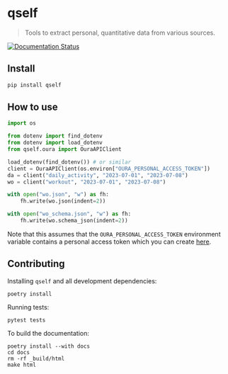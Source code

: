 qself
================

> Tools to extract personal, quantitative data from various sources.

[![Documentation Status](https://readthedocs.org/projects/qself/badge/?version=latest)](https://qself.readthedocs.io/en/latest/?badge=latest)

## Install

``` sh
pip install qself
```

## How to use

``` python
import os

from dotenv import find_dotenv
from dotenv import load_dotenv
from qself.oura import OuraAPIClient

load_dotenv(find_dotenv()) # or similar
client = OuraAPIClient(os.environ["OURA_PERSONAL_ACCESS_TOKEN"])
da = client("daily_activity", "2023-07-01", "2023-07-08")
wo = client("workout", "2023-07-01", "2023-07-08")

with open("wo.json", "w") as fh:
    fh.write(wo.json(indent=2))

with open("wo_schema.json", "w") as fh:
    fh.write(wo.schema_json(indent=2))
```

Note that this assumes that the `OURA_PERSONAL_ACCESS_TOKEN` environment
variable contains a personal access token which you can create
[here](https://cloud.ouraring.com/personal-access-tokens).

## Contributing

Installing `qself` and all development dependencies:

```console
poetry install
```

Running tests:

```console
pytest tests
```

To build the documentation:

```console
poetry install --with docs
cd docs
rm -rf _build/html
make html
```

